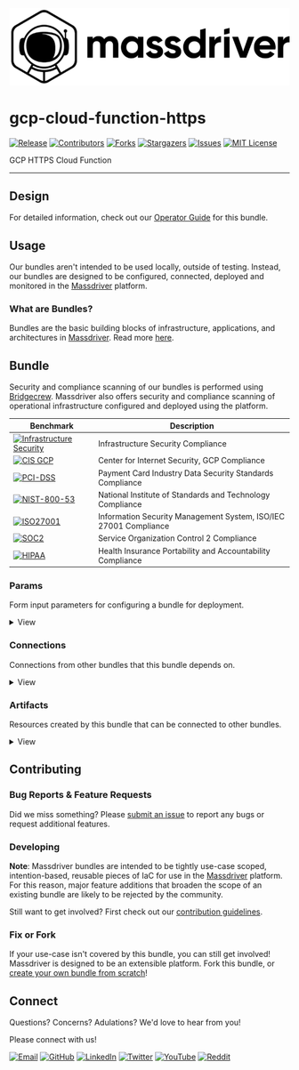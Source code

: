 [![Massdriver][logo]][website]

# gcp-cloud-function-https

[![Release][release_shield]][release_url]
[![Contributors][contributors_shield]][contributors_url]
[![Forks][forks_shield]][forks_url]
[![Stargazers][stars_shield]][stars_url]
[![Issues][issues_shield]][issues_url]
[![MIT License][license_shield]][license_url]


GCP HTTPS Cloud Function


---

## Design

For detailed information, check out our [Operator Guide](operator.mdx) for this bundle.

## Usage

Our bundles aren't intended to be used locally, outside of testing. Instead, our bundles are designed to be configured, connected, deployed and monitored in the [Massdriver][website] platform.

### What are Bundles?

Bundles are the basic building blocks of infrastructure, applications, and architectures in [Massdriver][website]. Read more [here](https://docs.massdriver.cloud/concepts/bundles).

## Bundle


<!-- COMPLIANCE:START -->

Security and compliance scanning of our bundles is performed using [Bridgecrew](https://www.bridgecrew.cloud/). Massdriver also offers security and compliance scanning of operational infrastructure configured and deployed using the platform.

| Benchmark | Description |
|--------|---------------|
| [![Infrastructure Security](https://www.bridgecrew.cloud/badges/github/massdriver-cloud/gcp-cloud-function-https/general)](https://www.bridgecrew.cloud/link/badge?vcs=github&fullRepo=massdriver-cloud%2Fgcp-cloud-function-https&benchmark=INFRASTRUCTURE+SECURITY) | Infrastructure Security Compliance |
| [![CIS GCP](https://www.bridgecrew.cloud/badges/github/massdriver-cloud/gcp-cloud-function-https/cis_gcp)](https://www.bridgecrew.cloud/link/badge?vcs=github&fullRepo=massdriver-cloud%2Fgcp-cloud-function-https&benchmark=CIS+GCP+V1.1) | Center for Internet Security, GCP Compliance |
| [![PCI-DSS](https://www.bridgecrew.cloud/badges/github/massdriver-cloud/gcp-cloud-function-https/pci)](https://www.bridgecrew.cloud/link/badge?vcs=github&fullRepo=massdriver-cloud%2Fgcp-cloud-function-https&benchmark=PCI-DSS+V3.2) | Payment Card Industry Data Security Standards Compliance |
| [![NIST-800-53](https://www.bridgecrew.cloud/badges/github/massdriver-cloud/gcp-cloud-function-https/nist)](https://www.bridgecrew.cloud/link/badge?vcs=github&fullRepo=massdriver-cloud%2Fgcp-cloud-function-https&benchmark=NIST-800-53) | National Institute of Standards and Technology Compliance |
| [![ISO27001](https://www.bridgecrew.cloud/badges/github/massdriver-cloud/gcp-cloud-function-https/iso)](https://www.bridgecrew.cloud/link/badge?vcs=github&fullRepo=massdriver-cloud%2Fgcp-cloud-function-https&benchmark=ISO27001) | Information Security Management System, ISO/IEC 27001 Compliance |
| [![SOC2](https://www.bridgecrew.cloud/badges/github/massdriver-cloud/gcp-cloud-function-https/soc2)](https://www.bridgecrew.cloud/link/badge?vcs=github&fullRepo=massdriver-cloud%2Fgcp-cloud-function-https&benchmark=SOC2)| Service Organization Control 2 Compliance |
| [![HIPAA](https://www.bridgecrew.cloud/badges/github/massdriver-cloud/gcp-cloud-function-https/hipaa)](https://www.bridgecrew.cloud/link/badge?vcs=github&fullRepo=massdriver-cloud%2Fgcp-cloud-function-https&benchmark=HIPAA) | Health Insurance Portability and Accountability Compliance |

<!-- COMPLIANCE:END -->

### Params

Form input parameters for configuring a bundle for deployment.

<details>
<summary>View</summary>

<!-- PARAMS:START -->
## Properties

- **`cloud_dns_managed_zone`** *(object)*: . Cannot contain additional properties.
  - **`name`** *(string)*: Managed Zone Name.
- **`cloud_function_configuration`** *(object)*: . Cannot contain additional properties.
  - **`entrypoint`** *(string)*: Name of the function that will be executed when the Google Cloud Function is triggered. Default: `app`.
  - **`maximum_instances`** *(integer)*: The maximum number of Cloud Function instances to be running at one time. Minimum: `1`. Maximum: `3000`. Default: `5`.
  - **`memory_mb`** *(integer)*: The total available memory given to the Cloud Function. Default: `128`.
    - **Items** *(integer)*: Must be one of: `[128, 256, 512, 1028, 2048, 4096]`.
  - **`minimum_instances`** *(integer)*: The minimum number of Cloud Function instances to be running at one time. Minimum: `0`. Maximum: `3000`. Default: `0`.
  - **`runtime`** *(string)*: The language runtime to use in this Cloud Function. Default: `Node.js 16`.
    - **Items** *(string)*: Must be one of: `['Node.js 16', 'Node.js 14', 'Python 3.9', 'Python 3.8', 'Go 1.16', 'Go 1.13', 'Java 17', 'Java 11', '.NET Core 3.1', 'Ruby 3.0', 'Ruby 2.7', 'PHP 7.4']`.
- **`subdomain`** *(string)*: Subdomain for the cloud function. Default: `api`.
## Examples

  ```json
  {
      "__name": "NodeJS No Cold Start",
      "cloud_function_configuration": {
          "minimum_instances": 1,
          "runtime": "Node.js 16"
      }
  }
  ```

<!-- PARAMS:END -->

</details>

### Connections

Connections from other bundles that this bundle depends on.

<details>
<summary>View</summary>

<!-- CONNECTIONS:START -->
## Properties

- **`gcp_authentication`** *(object)*: GCP Service Account. Cannot contain additional properties.
  - **`data`** *(object)*
    - **`auth_provider_x509_cert_url`** *(string)*: Auth Provider x509 Certificate URL. Default: `https://www.googleapis.com/oauth2/v1/certs`.

      Examples:
      ```json
      "https://example.com/some/path"
      ```

      ```json
      "https://massdriver.cloud"
      ```

    - **`auth_uri`** *(string)*: Auth URI. Default: `https://accounts.google.com/o/oauth2/auth`.

      Examples:
      ```json
      "https://example.com/some/path"
      ```

      ```json
      "https://massdriver.cloud"
      ```

    - **`client_email`** *(string)*: Service Account Email.

      Examples:
      ```json
      "jimmy@massdriver.cloud"
      ```

      ```json
      "service-account-y@gmail.com"
      ```

    - **`client_id`** *(string)*: .
    - **`client_x509_cert_url`** *(string)*: Client x509 Certificate URL.

      Examples:
      ```json
      "https://example.com/some/path"
      ```

      ```json
      "https://massdriver.cloud"
      ```

    - **`private_key`** *(string)*: .
    - **`private_key_id`** *(string)*: .
    - **`project_id`** *(string)*: .
    - **`token_uri`** *(string)*: Token URI. Default: `https://oauth2.googleapis.com/token`.

      Examples:
      ```json
      "https://example.com/some/path"
      ```

      ```json
      "https://massdriver.cloud"
      ```

    - **`type`** *(string)*: . Default: `service_account`.
  - **`specs`** *(object)*
    - **`gcp`** *(object)*: .
      - **`project`** *(string)*
      - **`region`** *(string)*: GCP region. Must be one of: `['us-east1', 'us-east4', 'us-west1', 'us-west2', 'us-west3', 'us-west4', 'us-central1']`.

        Examples:
        ```json
        "us-west2"
        ```

      - **`resource`** *(string)*
      - **`service`** *(string)*
      - **`zone`** *(string)*: GCP Zone.

        Examples:
- **`subnetwork`** *(object)*: A region-bound network for deploying GCP resources. Cannot contain additional properties.
  - **`data`** *(object)*
    - **`infrastructure`** *(object)*
      - **`cidr`** *(string)*

        Examples:
        ```json
        "10.100.0.0/16"
        ```

        ```json
        "192.24.12.0/22"
        ```

      - **`gcp_global_network_grn`** *(string)*: GCP Resource Name (GRN).

        Examples:
        ```json
        "projects/my-project/global/networks/my-global-network"
        ```

        ```json
        "projects/my-project/regions/us-west2/subnetworks/my-subnetwork"
        ```

        ```json
        "projects/my-project/topics/my-pubsub-topic"
        ```

        ```json
        "projects/my-project/subscriptions/my-pubsub-subscription"
        ```

        ```json
        "projects/my-project/locations/us-west2/instances/my-redis-instance"
        ```

        ```json
        "projects/my-project/locations/us-west2/clusters/my-gke-cluster"
        ```

      - **`grn`** *(string)*: GCP Resource Name (GRN).

        Examples:
        ```json
        "projects/my-project/global/networks/my-global-network"
        ```

        ```json
        "projects/my-project/regions/us-west2/subnetworks/my-subnetwork"
        ```

        ```json
        "projects/my-project/topics/my-pubsub-topic"
        ```

        ```json
        "projects/my-project/subscriptions/my-pubsub-subscription"
        ```

        ```json
        "projects/my-project/locations/us-west2/instances/my-redis-instance"
        ```

        ```json
        "projects/my-project/locations/us-west2/clusters/my-gke-cluster"
        ```

  - **`specs`** *(object)*
    - **`gcp`** *(object)*: .
      - **`project`** *(string)*
      - **`region`** *(string)*: GCP region. Must be one of: `['us-east1', 'us-east4', 'us-west1', 'us-west2', 'us-west3', 'us-west4', 'us-central1']`.

        Examples:
        ```json
        "us-west2"
        ```

      - **`resource`** *(string)*
      - **`service`** *(string)*
      - **`zone`** *(string)*: GCP Zone.

        Examples:
<!-- CONNECTIONS:END -->

</details>

### Artifacts

Resources created by this bundle that can be connected to other bundles.

<details>
<summary>View</summary>

<!-- ARTIFACTS:START -->
## Properties

- **`cloud_function`** *(object)*: GCP Cloud Function. Cannot contain additional properties.
  - **`data`** *(object)*: Cannot contain additional properties.
    - **`infrastructure`** *(object)*: Cloud Function infrastructure configuration. Cannot contain additional properties.
      - **`function_url`** *(string)*: URL of Cloud Function.

        Examples:
        ```json
        "https://example.com/some/path"
        ```

        ```json
        "https://massdriver.cloud"
        ```

      - **`name`** *(string)*: Name of Cloud Function.

        Examples:
        ```json
        "my-cloud-function"
        ```

        ```json
        "my-sql-instance"
        ```

    - **`security`** *(object)*: GCP Security Configuration. Cannot contain additional properties.
      - **`iam`** *(object)*: IAM Roles And Conditions. Cannot contain additional properties.
        - **`^[a-z-/]+$`** *(object)*
          - **`condition`** *(string)*: GCP IAM Condition.
          - **`role`**: GCP Role.

            Examples:
            ```json
            "roles/owner"
            ```

            ```json
            "roles/redis.editor"
            ```

            ```json
            "roles/storage.objectCreator"
            ```

            ```json
            "roles/storage.legacyObjectReader"
            ```

  - **`specs`** *(object)*
    - **`gcp`** *(object)*: .
      - **`project`** *(string)*
      - **`region`** *(string)*: GCP region. Must be one of: `['us-east1', 'us-east4', 'us-west1', 'us-west2', 'us-west3', 'us-west4', 'us-central1']`.

        Examples:
        ```json
        "us-west2"
        ```

      - **`resource`** *(string)*
      - **`service`** *(string)*
      - **`zone`** *(string)*: GCP Zone.

        Examples:
<!-- ARTIFACTS:END -->

</details>

## Contributing

<!-- CONTRIBUTING:START -->

### Bug Reports & Feature Requests

Did we miss something? Please [submit an issue](https://github.com/massdriver-cloud/gcp-cloud-function-https/issues) to report any bugs or request additional features.

### Developing

**Note**: Massdriver bundles are intended to be tightly use-case scoped, intention-based, reusable pieces of IaC for use in the [Massdriver][website] platform. For this reason, major feature additions that broaden the scope of an existing bundle are likely to be rejected by the community.

Still want to get involved? First check out our [contribution guidelines](https://docs.massdriver.cloud/bundles/contributing).

### Fix or Fork

If your use-case isn't covered by this bundle, you can still get involved! Massdriver is designed to be an extensible platform. Fork this bundle, or [create your own bundle from scratch](https://docs.massdriver.cloud/bundles/development)!

<!-- CONTRIBUTING:END -->

## Connect

<!-- CONNECT:START -->

Questions? Concerns? Adulations? We'd love to hear from you!

Please connect with us!

[![Email][email_shield]][email_url]
[![GitHub][github_shield]][github_url]
[![LinkedIn][linkedin_shield]][linkedin_url]
[![Twitter][twitter_shield]][twitter_url]
[![YouTube][youtube_shield]][youtube_url]
[![Reddit][reddit_shield]][reddit_url]

<!-- markdownlint-disable -->

[logo]: https://raw.githubusercontent.com/massdriver-cloud/docs/main/static/img/logo-with-logotype-horizontal-400x110.svg
[docs]: https://docs.massdriver.cloud/?utm_source=github&utm_medium=readme&utm_campaign=gcp-cloud-function-https&utm_content=docs
[website]: https://www.massdriver.cloud/?utm_source=github&utm_medium=readme&utm_campaign=gcp-cloud-function-https&utm_content=website
[github]: https://github.com/massdriver-cloud?utm_source=github&utm_medium=readme&utm_campaign=gcp-cloud-function-https&utm_content=github
[slack]: https://massdriverworkspace.slack.com/?utm_source=github&utm_medium=readme&utm_campaign=gcp-cloud-function-https&utm_content=slack
[linkedin]: https://www.linkedin.com/company/massdriver/?utm_source=github&utm_medium=readme&utm_campaign=gcp-cloud-function-https&utm_content=linkedin



[contributors_shield]: https://img.shields.io/github/contributors/massdriver-cloud/gcp-cloud-function-https.svg?style=for-the-badge
[contributors_url]: https://github.com/massdriver-cloud/gcp-cloud-function-https/graphs/contributors
[forks_shield]: https://img.shields.io/github/forks/massdriver-cloud/gcp-cloud-function-https.svg?style=for-the-badge
[forks_url]: https://github.com/massdriver-cloud/gcp-cloud-function-https/network/members
[stars_shield]: https://img.shields.io/github/stars/massdriver-cloud/gcp-cloud-function-https.svg?style=for-the-badge
[stars_url]: https://github.com/massdriver-cloud/gcp-cloud-function-https/stargazers
[issues_shield]: https://img.shields.io/github/issues/massdriver-cloud/gcp-cloud-function-https.svg?style=for-the-badge
[issues_url]: https://github.com/massdriver-cloud/gcp-cloud-function-https/issues
[release_url]: https://github.com/massdriver-cloud/gcp-cloud-function-https/releases/latest
[release_shield]: https://img.shields.io/github/release/massdriver-cloud/gcp-cloud-function-https.svg?style=for-the-badge
[license_shield]: https://img.shields.io/github/license/massdriver-cloud/gcp-cloud-function-https.svg?style=for-the-badge
[license_url]: https://github.com/massdriver-cloud/gcp-cloud-function-https/blob/main/LICENSE


[email_url]: mailto:support@massdriver.cloud
[email_shield]: https://img.shields.io/badge/email-Massdriver-black.svg?style=for-the-badge&logo=mail.ru&color=000000
[github_url]: mailto:support@massdriver.cloud
[github_shield]: https://img.shields.io/badge/follow-Github-black.svg?style=for-the-badge&logo=github&color=181717
[linkedin_url]: https://linkedin.com/in/massdriver-cloud
[linkedin_shield]: https://img.shields.io/badge/follow-LinkedIn-black.svg?style=for-the-badge&logo=linkedin&color=0A66C2
[twitter_url]: https://twitter.com/massdriver?utm_source=github&utm_medium=readme&utm_campaign=gcp-cloud-function-https&utm_content=twitter
[twitter_shield]: https://img.shields.io/badge/follow-Twitter-black.svg?style=for-the-badge&logo=twitter&color=1DA1F2
[discourse_url]: https://community.massdriver.cloud?utm_source=github&utm_medium=readme&utm_campaign=gcp-cloud-function-https&utm_content=discourse
[discourse_shield]: https://img.shields.io/badge/join-Discourse-black.svg?style=for-the-badge&logo=discourse&color=000000
[youtube_url]: https://www.youtube.com/channel/UCfj8P7MJcdlem2DJpvymtaQ
[youtube_shield]: https://img.shields.io/badge/subscribe-Youtube-black.svg?style=for-the-badge&logo=youtube&color=FF0000
[reddit_url]: https://www.reddit.com/r/massdriver
[reddit_shield]: https://img.shields.io/badge/subscribe-Reddit-black.svg?style=for-the-badge&logo=reddit&color=FF4500

<!-- markdownlint-restore -->

<!-- CONNECT:END -->
